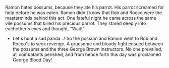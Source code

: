 Ramon hates possums, because they ate his parrot.
His parrot screamed for help before he was eaten.
Ramon didn't know that Rob and Rocco were the masterminds behind this act. 
One fateful night he came across the same vile possums that killed his precious parrot. 
They stared deeply into eachother's eyes and thought, "Wait!".
- Let's hunt a sad panda ..!
So the possum and Ramon went to Rob and Rocco's to seek revenge.
A gruesome and bloody fight ensued between the possums and the three George Brown instructors. 
No one prevailed, all combatants perished, and from hence forth this day was proclaimed George Blood Day!